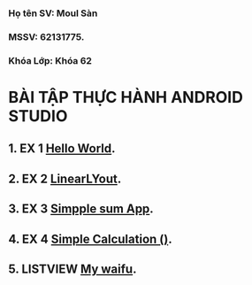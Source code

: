 ### Họ tên SV: Moul Sàn
### MSSV: 62131775.
### Khóa Lớp: Khóa 62

# BÀI TẬP THỰC HÀNH ANDROID STUDIO


## 1. EX 1 [Hello World](https://github.com/moulsan369/62131775-AndroidProgaming/blob/main/BTHone/app/src/main/res/layout/ex_1.xml).

## 2. EX 2 [LinearLYout](https://github.com/moulsan369/62131775-AndroidProgaming/blob/main/BTHone/app/src/main/res/layout/ex_2.xml).

## 3. EX 3 [Simpple sum App](https://github.com/moulsan369/62131775-AndroidProgaming/blob/main/BTHone/app/src/main/res/layout/ex_3.xml).

## 4. EX 4 [Simple Calculation ()](https://github.com/moulsan369/62131775-AndroidProgaming/blob/main/BTHone/app/src/main/res/layout/ex_4.xml).

## 5. LISTVIEW [My waifu](https://github.com/moulsan369/62131775-AndroidProgaming/tree/main/BTonclass/app/src/main).

